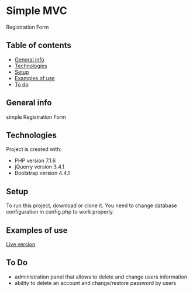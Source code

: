# Simple MVC
Registration Form

## Table of contents
* [General info](#general-info)
* [Technologies](#technologies)
* [Setup](#setup)
* [Examples of use](#Examples-of-use)
* [To do](#To-do)

## General info
simple Registration Form
	
## Technologies
Project is created with:
* PHP version 7.1.6
* jQuerry version 3.4.1
* Bootstrap version 4.4.1
	
## Setup
To run this project, download or clone it.
You need to change database configuration in config.php to work properly.  

## Examples of use 
[Live version](#)

## To Do 
* administration panel that allows to delete and change users information
* ability to delete an account and change/restore password  by users
